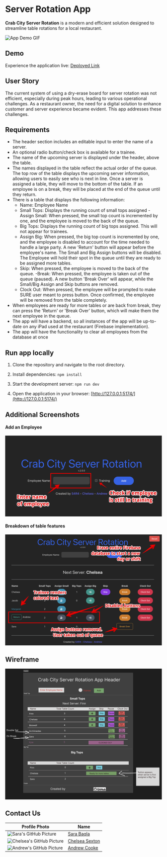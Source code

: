 # Server Rotation App
**Crab City Server Rotation** is a modern and efficient solution designed to streamline table rotations for a local restaurant.

![App Demo GIF](./images/demo.gif) 

## Demo
Experience the application live: [Deployed Link](https://crab-city.vercel.app/)

## User Story
The current system of using a dry-erase board for server rotation was not efficient, especially during peak hours, leading to various operational challenges. As a restaurant owner, the need for a digital solution to enhance customer and server experience became evident. This app addresses these challenges.

## Requirements
- The header section includes an editable input to enter the name of a server.
- An optional radio button/check box is available for a trainee.
- The name of the upcoming server is displayed under the header, above the table.
- The names displayed in the table reflect the actual order of the queue. The top row of the table displays the upcoming server information, allowing users to easily see who is next in line. Once a server is assigned a table, they will move to the bottom of the table. If an employee is on a break, they will be placed at the end of the queue until they return.
- There is a table that displays the following information:
  - Name: Employee Name
  - Small Tops: Displays the running count of small tops assigned
   -Assign Small: When pressed, the small top count is incremented by one, and the employee is moved to the back of the queue.
  - Big Tops: Displays the running count of big tops assigned. This will not appear for trainees.
  - Assign Big: When pressed, the big top count is incremented by one, and the employee is disabled to account for the time needed to handle a large party. A new 'Return' button will appear before the employee's name. The Small and Big Assign buttons will be disabled. The Employee will hold their spot in the queue until they are ready to be assigned more tables. 
  - Skip: When pressed, the employee is moved to the back of the queue.
   -Break: When pressed, the employee is taken out of the queue (paused). A new button 'Break Over' will appear, while the Small/Big Assign and Skip buttons are removed.
  - Clock Out: When pressed, the employee will be prompted to make SURE user meant to press button. Once confirmed, the employee will be removed from the table completely.
- When employees are ready for more tables or are back from break, they can press the 'Return' or 'Break Over' button, which will make them the next employee in the queue.
- The app will have a backend, so all instances of the app will be up-to-date on any iPad used at the restaurant (Firebase implementation).
- The app will have the functionality to clear all employees from the database at once


## Run app locally
1. Clone the repository and navigate to the root directory.
2. Install dependencies: `npm install`

3. Start the development server: `npm run dev`

4. Open the application in your browser:
[http://127.0.0.1:5174/](http://127.0.0.1:5174/)

## Additional Screenshots
#### Add an Employee
![Add Employee](./images/step-1.png)

#### Breakdown of table features
![Table](./images/screen-2.png)

## Wireframe
![wireframe](./images/wireframe.png)

## Contact Us

| Profile Photo | Name |
|---------------|------|
| ![Sara's GitHub Picture](https://avatars.githubusercontent.com/u/74509058?s=60&v=4) | [Sara Baqla](https://github.com/missatrox44) |
| ![Chelsea's GitHub Picture](https://avatars.githubusercontent.com/u/1285062?s=60&v=4) | [Chelsea Sexton](https://github.com/chelsea314) |
| ![Andrew's GitHub Picture](https://avatars.githubusercontent.com/u/105688564?s=60&v=4) | [Andrew Cooke](https://github.com/andcooke) |
